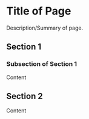 # Title of Page

Description/Summary of page.

## Section 1

### Subsection of Section 1

Content

## Section 2

Content
